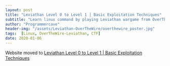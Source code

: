 ```yaml
---
layout: post
title: "Leviathan Level 0 to Level 1 | Basic Exploitation Techniques"
subtitle: "Learn linux command by playing Leviathan wargame from OverTheWire. This wargame doesn't require any knowledge about programming - just a bit of common sense and some knowledge about basic *nix commands. Below is the solution of Level 0 → Level 1 and Level 1 → Level 2. In this post we will learn how to use a debugging tool ltrace to exploit a program."
author: "Programmercave"
header-img: "/assets/Leviathan-OverTheWire/overthewire_poster.jpg"
tags:  [Linux, OverTheWire-Leviathan, CTF]
date: 2020-01-06
---
```


Website moved to [Leviathan Level 0 to Level 1 | Basic Exploitation Techniques](https://programmercave.com/blog/2020/01/06/Leviathan-Level-0-to-Level-1-OverTheWire)

